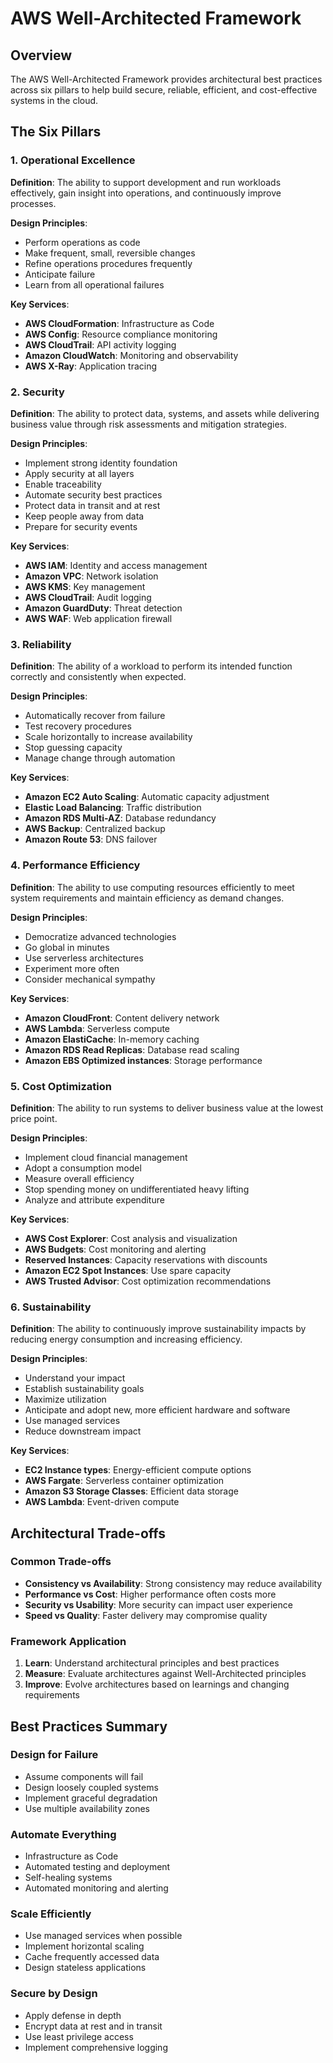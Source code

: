 # AWS Well-Architected Framework

## Overview

The AWS Well-Architected Framework provides architectural best practices across six pillars to help build secure, reliable, efficient, and cost-effective systems in the cloud.

## The Six Pillars

### 1. Operational Excellence

**Definition**: The ability to support development and run workloads effectively, gain insight into operations, and continuously improve processes.

**Design Principles**:
- Perform operations as code
- Make frequent, small, reversible changes
- Refine operations procedures frequently
- Anticipate failure
- Learn from all operational failures

**Key Services**:
- **AWS CloudFormation**: Infrastructure as Code
- **AWS Config**: Resource compliance monitoring
- **AWS CloudTrail**: API activity logging
- **Amazon CloudWatch**: Monitoring and observability
- **AWS X-Ray**: Application tracing

### 2. Security

**Definition**: The ability to protect data, systems, and assets while delivering business value through risk assessments and mitigation strategies.

**Design Principles**:
- Implement strong identity foundation
- Apply security at all layers
- Enable traceability
- Automate security best practices
- Protect data in transit and at rest
- Keep people away from data
- Prepare for security events

**Key Services**:
- **AWS IAM**: Identity and access management
- **Amazon VPC**: Network isolation
- **AWS KMS**: Key management
- **AWS CloudTrail**: Audit logging
- **Amazon GuardDuty**: Threat detection
- **AWS WAF**: Web application firewall

### 3. Reliability

**Definition**: The ability of a workload to perform its intended function correctly and consistently when expected.

**Design Principles**:
- Automatically recover from failure
- Test recovery procedures
- Scale horizontally to increase availability
- Stop guessing capacity
- Manage change through automation

**Key Services**:
- **Amazon EC2 Auto Scaling**: Automatic capacity adjustment
- **Elastic Load Balancing**: Traffic distribution
- **Amazon RDS Multi-AZ**: Database redundancy
- **AWS Backup**: Centralized backup
- **Amazon Route 53**: DNS failover

### 4. Performance Efficiency

**Definition**: The ability to use computing resources efficiently to meet system requirements and maintain efficiency as demand changes.

**Design Principles**:
- Democratize advanced technologies
- Go global in minutes
- Use serverless architectures
- Experiment more often
- Consider mechanical sympathy

**Key Services**:
- **Amazon CloudFront**: Content delivery network
- **AWS Lambda**: Serverless compute
- **Amazon ElastiCache**: In-memory caching
- **Amazon RDS Read Replicas**: Database read scaling
- **Amazon EBS Optimized instances**: Storage performance

### 5. Cost Optimization

**Definition**: The ability to run systems to deliver business value at the lowest price point.

**Design Principles**:
- Implement cloud financial management
- Adopt a consumption model
- Measure overall efficiency
- Stop spending money on undifferentiated heavy lifting
- Analyze and attribute expenditure

**Key Services**:
- **AWS Cost Explorer**: Cost analysis and visualization
- **AWS Budgets**: Cost monitoring and alerting
- **Reserved Instances**: Capacity reservations with discounts
- **Amazon EC2 Spot Instances**: Use spare capacity
- **AWS Trusted Advisor**: Cost optimization recommendations

### 6. Sustainability

**Definition**: The ability to continuously improve sustainability impacts by reducing energy consumption and increasing efficiency.

**Design Principles**:
- Understand your impact
- Establish sustainability goals
- Maximize utilization
- Anticipate and adopt new, more efficient hardware and software
- Use managed services
- Reduce downstream impact

**Key Services**:
- **EC2 Instance types**: Energy-efficient compute options
- **AWS Fargate**: Serverless container optimization
- **Amazon S3 Storage Classes**: Efficient data storage
- **AWS Lambda**: Event-driven compute

## Architectural Trade-offs

### Common Trade-offs
- **Consistency vs Availability**: Strong consistency may reduce availability
- **Performance vs Cost**: Higher performance often costs more
- **Security vs Usability**: More security can impact user experience
- **Speed vs Quality**: Faster delivery may compromise quality

### Framework Application
1. **Learn**: Understand architectural principles and best practices
2. **Measure**: Evaluate architectures against Well-Architected principles
3. **Improve**: Evolve architectures based on learnings and changing requirements

## Best Practices Summary

### Design for Failure
- Assume components will fail
- Design loosely coupled systems
- Implement graceful degradation
- Use multiple availability zones

### Automate Everything
- Infrastructure as Code
- Automated testing and deployment
- Self-healing systems
- Automated monitoring and alerting

### Scale Efficiently
- Use managed services when possible
- Implement horizontal scaling
- Cache frequently accessed data
- Design stateless applications

### Secure by Design
- Apply defense in depth
- Encrypt data at rest and in transit
- Use least privilege access
- Implement comprehensive logging